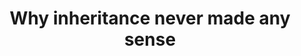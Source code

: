 ---
title: "Why inheritance never made any sense"
link: "https://www.sicpers.info/2018/03/why-inheritance-never-made-any-sense/"
---
